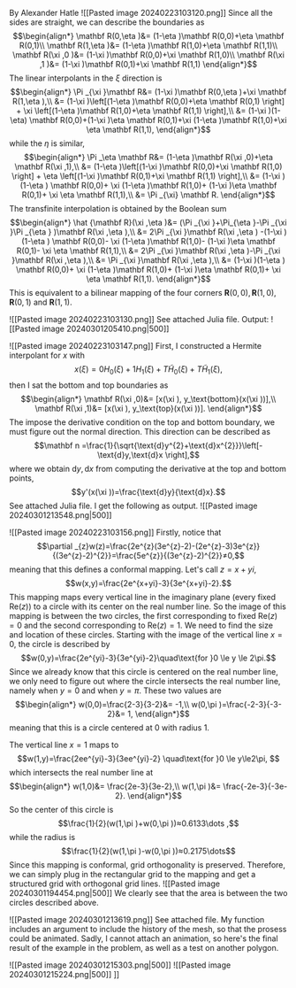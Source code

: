 By Alexander Hatle
![[Pasted image 20240223103120.png]]
Since all the sides are straight, we can describe the boundaries as
$$\begin{align*}
\mathbf R(0,\eta )&= (1-\eta )\mathbf R(0,0)+\eta \mathbf R(0,1)\\
\mathbf R(1,\eta )&= (1-\eta )\mathbf R(1,0)+\eta \mathbf R(1,1)\\
\mathbf R(\xi ,0 )&= (1-\xi )\mathbf R(0,0)+\xi  \mathbf R(1,0)\\
\mathbf R(\xi ,1 )&= (1-\xi  )\mathbf R(0,1)+\xi \mathbf R(1,1)
\end{align*}$$
The linear interpolants in the $\xi$ direction is
$$\begin{align*}
\Pi _{\xi }\mathbf R&= (1-\xi )\mathbf R(0,\eta )+\xi \mathbf R(1,\eta ),\\
&= (1-\xi )\left[(1-\eta )\mathbf R(0,0)+\eta \mathbf R(0,1) \right] + \xi \left[(1-\eta )\mathbf R(1,0)+\eta \mathbf R(1,1) \right],\\
&= (1-\xi )(1-\eta) \mathbf R(0,0)+(1-\xi )\eta \mathbf R(0,1)+\xi (1-\eta )\mathbf R(1,0)+\xi \eta \mathbf R(1,1),
\end{align*}$$
while the $\eta$ is similar,
$$\begin{align*}
\Pi _\eta \mathbf R&= (1-\eta )\mathbf R(\xi ,0)+\eta \mathbf R(\xi ,1),\\
&= (1-\eta )\left[(1-\xi )\mathbf R(0,0)+\xi \mathbf R(1,0) \right] + \eta \left[(1-\xi )\mathbf R(0,1)+\xi \mathbf R(1,1) \right],\\
&= (1-\xi )(1-\eta ) \mathbf R(0,0)+ \xi (1-\eta )\mathbf R(1,0)+ (1-\xi )\eta \mathbf R(0,1)+ \xi \eta \mathbf R(1,1),\\
&= \Pi _{\xi} \mathbf R.
\end{align*}$$
The transfinite interpolation is obtained by the Boolean sum
$$\begin{align*}
\hat {\mathbf R}(\xi ,\eta )&= (\Pi _{\xi }+\Pi_{\eta }-\Pi _{\xi }\Pi _{\eta } )\mathbf R(\xi ,\eta ),\\
&= 2\Pi _{\xi }\mathbf R(\xi ,\eta  ) -(1-\xi )(1-\eta ) \mathbf R(0,0)- \xi (1-\eta )\mathbf R(1,0)- (1-\xi )\eta \mathbf R(0,1)- \xi \eta \mathbf R(1,1),\\
&= 2\Pi _{\xi }\mathbf R(\xi ,\eta )-\Pi _{\xi }\mathbf R(\xi ,\eta ),\\
&= \Pi _{\xi }\mathbf R(\xi ,\eta ),\\
&= (1-\xi )(1-\eta ) \mathbf R(0,0)+ \xi (1-\eta )\mathbf R(1,0)+ (1-\xi )\eta \mathbf R(0,1)+ \xi \eta \mathbf R(1,1).
\end{align*}$$
This is equivalent to a bilinear mapping of the four corners $\mathbf R(0,0), \mathbf R(1,0),\mathbf R(0,1)$ and $\mathbf R(1,1)$.

<div style="page-break-after: always;"></div>


![[Pasted image 20240223103130.png]]
See attached Julia file. Output:
![[Pasted image 20240301205410.png|500]]

![[Pasted image 20240223103147.png]]
First, I constructed a Hermite interpolant for $x$ with
$$x(\xi )=0H_{0}(\xi )+1H_{1}(\xi )+T \tilde H_{0}(\xi )+T \tilde H_{1}(\xi ),$$
then I sat the bottom and top boundaries as
$$\begin{align*}
\mathbf R(\xi ,0)&= [x(\xi ), y_\text{bottom}(x(\xi ))],\\
\mathbf R(\xi ,1)&= [x(\xi ), y_\text{top}(x(\xi ))].
\end{align*}$$
The impose the derivative condition on the top and bottom boundary, we must figure out the normal direction. This direction can be described as
$$\mathbf n =\frac{1}{\sqrt{\text{d}y^{2}+\text{d}x^{2}}}\left[-\text{d}y,\text{d}x \right],$$
where we obtain $\text{d}y, \text{d}x$ from computing the derivative at the top and bottom points,
$$y'(x(\xi ))=\frac{\text{d}y}{\text{d}x}.$$
See attached Julia file. I get the following as output.
![[Pasted image 20240301213548.png|500]]

<div style="page-break-after: always;"></div>

![[Pasted image 20240223103156.png]]
Firstly, notice that 
$$\partial _{z}w(z)=\frac{2e^{z}(3e^{z}-2)-(2e^{z}-3)3e^{z}}{(3e^{z}-2)^{2}}=\frac{5e^{z}}{(3e^{z}-2)^{2}}≠0,$$
meaning that this defines a conformal mapping.
Let's call $z=x+yi$,
$$w(x,y)=\frac{2e^{x+yi}-3}{3e^{x+yi}-2}.$$
This mapping maps every vertical line in the imaginary plane (every fixed $\text{Re}(z)$) to a circle with its center on the real number line. So the image of this mapping is between the two circles, the first corresponding to fixed $\text{Re}(z)=0$ and the second corresponding to $\text{Re}(z)=1$.
We need to find the size and location of these circles. Starting with the image of the vertical line $x=0$, the circle is described by
$$w(0,y)=\frac{2e^{yi}-3}{3e^{yi}-2}\quad\text{for }0 \le y \le 2\pi.$$
Since we already know that this circle is centered on the real number line, we only need to figure out where the circle intersects the real number line, namely when $y=0$ and when $y=\pi$. These two values are
$$\begin{align*}
w(0,0)=\frac{2-3}{3-2}&= -1,\\
w(0,\pi )=\frac{-2-3}{-3-2}&= 1,
\end{align*}$$
meaning that this is a circle centered at $0$ with radius $1$.

The vertical line $x=1$ maps to 
$$w(1,y)=\frac{2ee^{yi}-3}{3ee^{yi}-2} \quad\text{for }0 \le y\le2\pi, $$
which intersects the real number line at 
$$\begin{align*}
w(1,0)&= \frac{2e-3}{3e-2},\\
w(1,\pi )&= \frac{-2e-3}{-3e-2}.
\end{align*}$$
So the center of this circle is
$$\frac{1}{2}(w(1,\pi )+w(0,\pi ))≈0.6133\dots ,$$
while the radius is
$$\frac{1}{2}(w(1,\pi )-w(0,\pi ))≈0.2175\dots$$
Since this mapping is conformal, grid orthogonality is preserved. Therefore, we can simply plug in the rectangular grid to the mapping and get a structured grid with orthogonal grid lines.
![[Pasted image 20240301194454.png|500]]
We clearly see that the area is between the two circles described above.

<div style="page-break-after: always;"></div>

![[Pasted image 20240301213619.png]]
See attached file. My function includes an argument to include the history of the mesh, so that the prosess could be animated. Sadly, I cannot attach an animation, so here's the final result of the example in the problem, as well as a test on another polygon.

![[Pasted image 20240301215303.png|500]]
![[Pasted image 20240301215224.png|500]]
]]